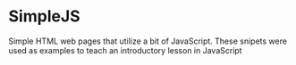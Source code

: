 # SimpleJS
Simple HTML web pages that utilize a bit of JavaScript.
These snipets were used as examples to teach an introductory lesson in JavaScript
